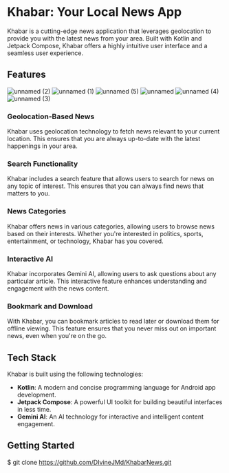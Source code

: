 # Khabar: Your Local News App

Khabar is a cutting-edge news application that leverages geolocation to provide you with the latest news from your area. Built with Kotlin and Jetpack Compose, Khabar offers a highly intuitive user interface and a seamless user experience.

## Features
![unnamed (2)](https://github.com/DIvineJMd/KhabarNews/assets/101663425/f329cdce-bb54-4dab-b8ea-cbadb82cec90)
![unnamed (1)](https://github.com/DIvineJMd/KhabarNews/assets/101663425/d58552f6-313f-4b91-8e71-63015cf6fd3e)
![unnamed (5)](https://github.com/DIvineJMd/KhabarNews/assets/101663425/680aa1ca-adc8-45f4-b420-bf0c3038a678)
![unnamed](https://github.com/DIvineJMd/KhabarNews/assets/101663425/b494c49c-9955-4fce-8b7d-b077fad95399)
![unnamed (4)](https://github.com/DIvineJMd/KhabarNews/assets/101663425/449236f6-6cd8-490a-a40c-a68b3be21a90)
![unnamed (3)](https://github.com/DIvineJMd/KhabarNews/assets/101663425/6182f6c1-d969-4037-836d-87af12dad8f1)

### Geolocation-Based News

Khabar uses geolocation technology to fetch news relevant to your current location. This ensures that you are always up-to-date with the latest happenings in your area.

### Search Functionality

Khabar includes a search feature that allows users to search for news on any topic of interest. This ensures that you can always find news that matters to you.

### News Categories

Khabar offers news in various categories, allowing users to browse news based on their interests. Whether you're interested in politics, sports, entertainment, or technology, Khabar has you covered.

### Interactive AI

Khabar incorporates Gemini AI, allowing users to ask questions about any particular article. This interactive feature enhances understanding and engagement with the news content.

### Bookmark and Download

With Khabar, you can bookmark articles to read later or download them for offline viewing. This feature ensures that you never miss out on important news, even when you're on the go.

## Tech Stack

Khabar is built using the following technologies:

- **Kotlin**: A modern and concise programming language for Android app development.
- **Jetpack Compose**: A powerful UI toolkit for building beautiful interfaces in less time.
- **Gemini AI**: An AI technology for interactive and intelligent content engagement.

## Getting Started
$ git clone https://github.com/DIvineJMd/KhabarNews.git




